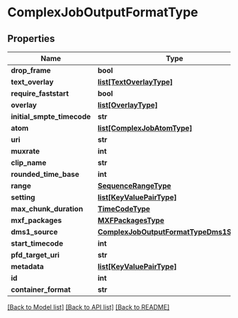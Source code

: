 # ComplexJobOutputFormatType

## Properties
Name | Type | Description | Notes
------------ | ------------- | ------------- | -------------
**drop_frame** | **bool** |  | [optional] 
**text_overlay** | [**list[TextOverlayType]**](TextOverlayType.md) |  | [optional] 
**require_faststart** | **bool** |  | [optional] 
**overlay** | [**list[OverlayType]**](OverlayType.md) |  | [optional] 
**initial_smpte_timecode** | **str** |  | [optional] 
**atom** | [**list[ComplexJobAtomType]**](ComplexJobAtomType.md) |  | [optional] 
**uri** | **str** |  | [optional] 
**muxrate** | **int** |  | [optional] 
**clip_name** | **str** |  | [optional] 
**rounded_time_base** | **int** |  | [optional] 
**range** | [**SequenceRangeType**](SequenceRangeType.md) |  | [optional] 
**setting** | [**list[KeyValuePairType]**](KeyValuePairType.md) |  | [optional] 
**max_chunk_duration** | [**TimeCodeType**](TimeCodeType.md) |  | [optional] 
**mxf_packages** | [**MXFPackagesType**](MXFPackagesType.md) |  | [optional] 
**dms1_source** | [**ComplexJobOutputFormatTypeDms1Source**](ComplexJobOutputFormatTypeDms1Source.md) |  | [optional] 
**start_timecode** | **int** |  | [optional] 
**pfd_target_uri** | **str** |  | [optional] 
**metadata** | [**list[KeyValuePairType]**](KeyValuePairType.md) |  | [optional] 
**id** | **int** |  | 
**container_format** | **str** |  | 

[[Back to Model list]](../README.md#documentation-for-models) [[Back to API list]](../README.md#documentation-for-api-endpoints) [[Back to README]](../README.md)


